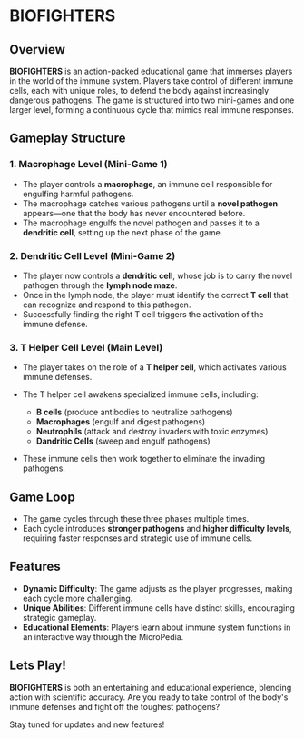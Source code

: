 # BIOFIGHTERS

## Overview
**BIOFIGHTERS** is an action-packed educational game that immerses players in the world of the immune system. Players take control of different immune cells, each with unique roles, to defend the body against increasingly dangerous pathogens. The game is structured into two mini-games and one larger level, forming a continuous cycle that mimics real immune responses.

## Gameplay Structure
### 1. **Macrophage Level** (Mini-Game 1)
- The player controls a **macrophage**, an immune cell responsible for engulfing harmful pathogens.
- The macrophage catches various pathogens until a **novel pathogen** appears—one that the body has never encountered before.
- The macrophage engulfs the novel pathogen and passes it to a **dendritic cell**, setting up the next phase of the game.

### 2. **Dendritic Cell Level** (Mini-Game 2)
- The player now controls a **dendritic cell**, whose job is to carry the novel pathogen through the **lymph node maze**.
- Once in the lymph node, the player must identify the correct **T cell** that can recognize and respond to this pathogen.
- Successfully finding the right T cell triggers the activation of the immune defense.

### 3. **T Helper Cell Level** (Main Level)
- The player takes on the role of a **T helper cell**, which activates various immune defenses.
- The T helper cell awakens specialized immune cells, including:
  - **B cells** (produce antibodies to neutralize pathogens)
  - **Macrophages** (engulf and digest pathogens)
  - **Neutrophils** (attack and destroy invaders with toxic enzymes)
  - **Dandritic Cells** (sweep and engulf pathogens)

- These immune cells then work together to eliminate the invading pathogens.

## Game Loop
- The game cycles through these three phases multiple times.
- Each cycle introduces **stronger pathogens** and **higher difficulty levels**, requiring faster responses and strategic use of immune cells.

## Features
- **Dynamic Difficulty**: The game adjusts as the player progresses, making each cycle more challenging.
- **Unique Abilities**: Different immune cells have distinct skills, encouraging strategic gameplay.
- **Educational Elements**: Players learn about immune system functions in an interactive way through the MicroPedia.

## Lets Play!
**BIOFIGHTERS** is both an entertaining and educational experience, blending action with scientific accuracy. Are you ready to take control of the body's immune defenses and fight off the toughest pathogens?

Stay tuned for updates and new features!

